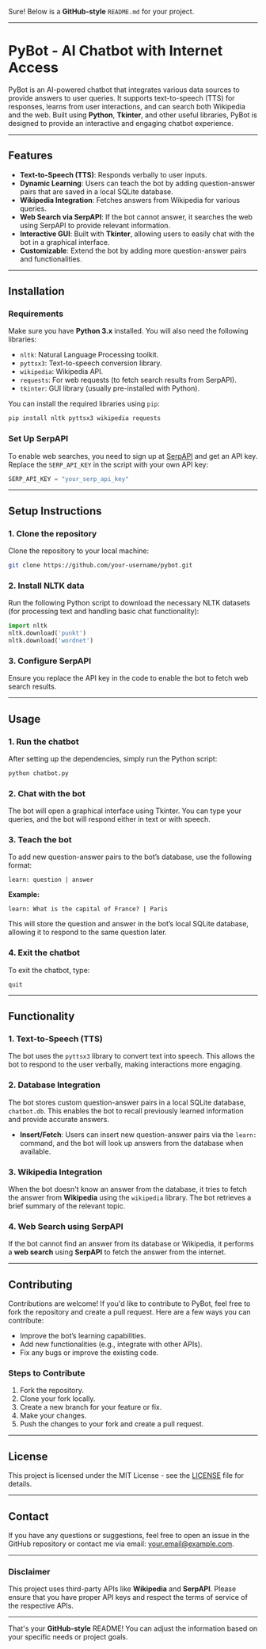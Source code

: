 Sure! Below is a **GitHub-style** `README.md` for your project.

---

# PyBot - AI Chatbot with Internet Access

PyBot is an AI-powered chatbot that integrates various data sources to provide answers to user queries. It supports text-to-speech (TTS) for responses, learns from user interactions, and can search both Wikipedia and the web. Built using **Python**, **Tkinter**, and other useful libraries, PyBot is designed to provide an interactive and engaging chatbot experience.

---

## Features

* **Text-to-Speech (TTS)**: Responds verbally to user inputs.
* **Dynamic Learning**: Users can teach the bot by adding question-answer pairs that are saved in a local SQLite database.
* **Wikipedia Integration**: Fetches answers from Wikipedia for various queries.
* **Web Search via SerpAPI**: If the bot cannot answer, it searches the web using SerpAPI to provide relevant information.
* **Interactive GUI**: Built with **Tkinter**, allowing users to easily chat with the bot in a graphical interface.
* **Customizable**: Extend the bot by adding more question-answer pairs and functionalities.

---

## Installation

### Requirements

Make sure you have **Python 3.x** installed. You will also need the following libraries:

* `nltk`: Natural Language Processing toolkit.
* `pyttsx3`: Text-to-speech conversion library.
* `wikipedia`: Wikipedia API.
* `requests`: For web requests (to fetch search results from SerpAPI).
* `tkinter`: GUI library (usually pre-installed with Python).

You can install the required libraries using `pip`:

```bash
pip install nltk pyttsx3 wikipedia requests
```

### Set Up SerpAPI

To enable web searches, you need to sign up at [SerpAPI](https://serpapi.com/) and get an API key. Replace the `SERP_API_KEY` in the script with your own API key:

```python
SERP_API_KEY = "your_serp_api_key"
```

---

## Setup Instructions

### 1. Clone the repository

Clone the repository to your local machine:

```bash
git clone https://github.com/your-username/pybot.git
```

### 2. Install NLTK data

Run the following Python script to download the necessary NLTK datasets (for processing text and handling basic chat functionality):

```python
import nltk
nltk.download('punkt')
nltk.download('wordnet')
```

### 3. Configure SerpAPI

Ensure you replace the API key in the code to enable the bot to fetch web search results.

---

## Usage

### 1. Run the chatbot

After setting up the dependencies, simply run the Python script:

```bash
python chatbot.py
```

### 2. Chat with the bot

The bot will open a graphical interface using Tkinter. You can type your queries, and the bot will respond either in text or with speech.

### 3. Teach the bot

To add new question-answer pairs to the bot’s database, use the following format:

```
learn: question | answer
```

**Example:**

```
learn: What is the capital of France? | Paris
```

This will store the question and answer in the bot’s local SQLite database, allowing it to respond to the same question later.

### 4. Exit the chatbot

To exit the chatbot, type:

```
quit
```

---

## Functionality

### 1. Text-to-Speech (TTS)

The bot uses the `pyttsx3` library to convert text into speech. This allows the bot to respond to the user verbally, making interactions more engaging.

### 2. Database Integration

The bot stores custom question-answer pairs in a local SQLite database, `chatbot.db`. This enables the bot to recall previously learned information and provide accurate answers.

* **Insert/Fetch**: Users can insert new question-answer pairs via the `learn:` command, and the bot will look up answers from the database when available.

### 3. Wikipedia Integration

When the bot doesn't know an answer from the database, it tries to fetch the answer from **Wikipedia** using the `wikipedia` library. The bot retrieves a brief summary of the relevant topic.

### 4. Web Search using SerpAPI

If the bot cannot find an answer from its database or Wikipedia, it performs a **web search** using **SerpAPI** to fetch the answer from the internet.

---

## Contributing

Contributions are welcome! If you'd like to contribute to PyBot, feel free to fork the repository and create a pull request. Here are a few ways you can contribute:

* Improve the bot’s learning capabilities.
* Add new functionalities (e.g., integrate with other APIs).
* Fix any bugs or improve the existing code.

### Steps to Contribute

1. Fork the repository.
2. Clone your fork locally.
3. Create a new branch for your feature or fix.
4. Make your changes.
5. Push the changes to your fork and create a pull request.

---

## License

This project is licensed under the MIT License - see the [LICENSE](LICENSE) file for details.

---

## Contact

If you have any questions or suggestions, feel free to open an issue in the GitHub repository or contact me via email: [your.email@example.com](mailto:your.email@example.com).

---

### Disclaimer

This project uses third-party APIs like **Wikipedia** and **SerpAPI**. Please ensure that you have proper API keys and respect the terms of service of the respective APIs.

---

That's your **GitHub-style** README! You can adjust the information based on your specific needs or project goals.
